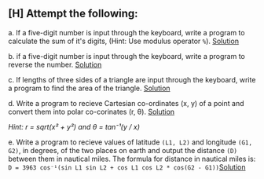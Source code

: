 ## [H] Attempt the following:

a. If a five-digit number is input through the keyboard, write a program to calculate the sum of it's digits, (Hint: Use modulus operator `%`). [Solution](./a.c)

b. if a five-digit number is input through the keyboard, write a program to reverse the number. [Solution](./b.c)

c. If lengths of three sides of a triangle are input through the keyboard, write a program to find the area of the triangle. [Solution](./c.c)

d. Write a program to recieve Cartesian co-ordinates (x, y) of a point and convert them into polar co-corinates (r, θ). [Solution](./d.c)

_Hint: r = sqrt(x² + y²) and θ = tan⁻¹(y / x)_

e. Write a program to recieve values of latitude `(L1, L2)` and longitude `(G1, G2)`, in degrees, of the two places on earth and output the distance `(D)` between them in nautical miles. The formula for distance in nautical miles is:
`D = 3963 cos⁻¹(sin L1 sin L2 + cos L1 cos L2 * cos(G2 - G1))`[Solution](./e.c)
